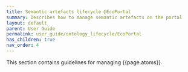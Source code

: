```yaml
---
title: Semantic artefacts lifecycle @EcoPortal
summary: Describes how to manage semantic artefacts on the portal
layout: default
parent: User Guide
permalink: user_guide/ontology_lifecycle/EcoPortal
has_children: true
nav_order: 4
---
```



This section contains guidelines for managing {{page.atoms}}.